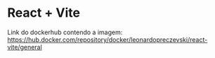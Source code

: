 # React + Vite

Link do dockerhub contendo a imagem: https://hub.docker.com/repository/docker/leonardopreczevski/react-vite/general

